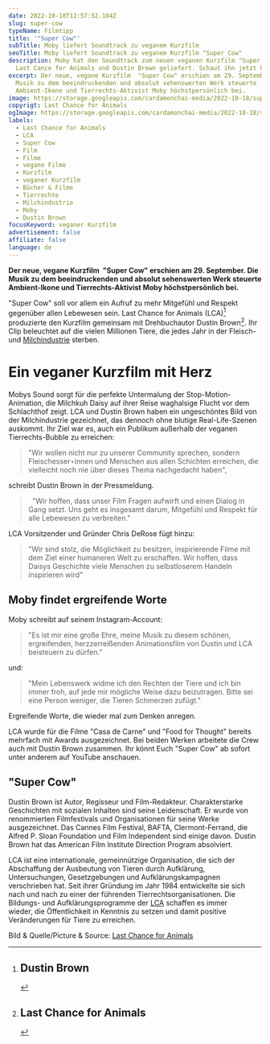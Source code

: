 ```yaml
---
date: 2022-10-18T12:57:52.184Z
slug: super-cow
typeName: Filmtipp
title: '"Super Cow"'
subTitle: Moby liefert Soundtrack zu veganem Kurzfilm
seoTitle: Moby liefert Soundtrack zu veganem Kurzfilm "Super Cow"
description: Moby hat den Soundtrack zum neuen veganen Kurzfilm "Super Cow" von
  Last Cance for Animals und Dustin Brown geliefert. Schaut ihn jetzt hier an!
excerpt: Der neue, vegane Kurzfilm  "Super Cow" erschien am 29. September. Die
  Musik zu dem beeindruckenden und absolut sehenswerten Werk steuerte
  Ambient-Ikone und Tierrechts-Aktivist Moby höchstpersönlich bei.
image: https://storage.googleapis.com/cardamonchai-media/2022-10-18/super-cow-last-chance-for-animals-jpeg-imagine-080808_1a1b1b_1024_768/640.webp
copyrigt: Last Chance for Animals
ogImage: https://storage.googleapis.com/cardamonchai-media/2022-10-18/super-cow-last-chance-for-animals-fb-jpeg-imagine-080808_252626_1200_628/640.webp
labels:
  - Last Chance for Animals
  - LCA
  - Super Cow
  - Film
  - Filme
  - vegane Filme
  - Kurzfilm
  - veganer Kurzfilm
  - Bücher & Filme
  - Tierrechte
  - Milchindustrie
  - Moby
  - Dustin Brown
focusKeyword: veganer Kurzfilm
advertisement: false
affiliate: false
language: de
---
```

**Der neue, vegane Kurzfilm  "Super Cow" erschien am 29. September. Die Musik zu dem beeindruckenden und absolut sehenswerten Werk steuerte Ambient-Ikone und Tierrechts-Aktivist Moby höchstpersönlich bei.**

"Super Cow" soll vor allem ein Aufruf zu mehr Mitgefühl und Respekt gegenüber allen Lebewesen sein. Last Chance for Animals (LCA)[^1] produzierte den Kurzfilm gemeinsam mit Drehbuchautor Dustin Brown[^2]. Ihr Clip beleuchtet auf die vielen Millionen Tiere, die jedes Jahr in der Fleisch- und [Milchindustrie](/2014/09/pflanzenmilch-wieso-denn-bloss/) sterben.

# Ein veganer Kurzfilm mit Herz

Mobys Sound sorgt für die perfekte Untermalung der Stop-Motion-Animation, die Milchkuh Daisy auf ihrer Reise waghalsige Flucht vor dem Schlachthof zeigt. LCA und Dustin Brown haben ein ungeschöntes Bild von der Milchindustrie gezeichnet, das dennoch ohne blutige Real-Life-Szenen auskommt. Ihr Ziel war es, auch ein Publikum außerhalb der veganen Tierrechts-Bubble zu erreichen:

> "Wir wollen nicht nur zu unserer Community sprechen, sondern Fleischesser⋆innen und Menschen aus allen Schichten erreichen, die vielleicht noch nie über dieses Thema nachgedacht haben", 

schreibt Dustin Brown in der Pressmeldung.

>  "Wir hoffen, dass unser Film Fragen aufwirft und einen Dialog in Gang setzt. Uns geht es insgesamt darum, Mitgefühl und Respekt für alle Lebewesen zu verbreiten."

LCA Vorsitzender und Gründer Chris DeRose fügt hinzu:

> "Wir sind stolz, die Möglichkeit zu besitzen, inspirierende Filme mit dem Ziel einer humaneren Welt zu erschaffen. Wir hoffen, dass Daisys Geschichte viele Menschen zu selbstloserem Handeln inspirieren wird"

## Moby findet ergreifende Worte

Moby schreibt auf seinem Instagram-Account:

> "Es ist mir eine große Ehre, meine Musik zu diesem schönen, ergreifenden, herzzerreißenden Animationsfilm von Dustin und LCA beisteuern zu dürfen."

und:

> "Mein Lebenswerk widme ich den Rechten der Tiere und ich bin immer froh, auf jede mir mögliche Weise dazu beizutragen. Bitte sei eine Person weniger, die Tieren Schmerzen zufügt."

Ergreifende Worte, die wieder mal zum Denken anregen.

LCA wurde für die Filme "Casa de Carne" und "Food for Thought" bereits mehrfach mit Awards ausgezeichnet. Bei beiden Werken arbeitete die Crew auch mit Dustin Brown zusammen. Ihr könnt Euch "Super Cow" ab sofort unter anderem auf YouTube anschauen.

## "Super Cow"

<YouTube id="AXeuRXWsQaY" />

[^1]: ## Dustin Brown

Dustin Brown ist Autor, Regisseur und Film-Redakteur. Charakterstarke Geschichten mit sozialen Inhalten sind seine Leidenschaft. Er wurde von renommierten Filmfestivals und Organisationen für seine Werke ausgezeichnet. Das Cannes Film Festival, BAFTA, Clermont-Ferrand, die Alfred P. Sloan Foundation und Film Independent sind einige davon. Dustin Brown hat das American Film Institute Direction Program absolviert.

[^2]: ## Last Chance for Animals

LCA ist eine internationale, gemeinnützige Organisation, die sich der Abschaffung der Ausbeutung von Tieren durch Aufklärung, Untersuchungen, Gesetzgebungen und Aufklärungskampagnen verschrieben hat. Seit ihrer Gründung im Jahr 1984 entwickelte sie sich nach und nach zu einer der führenden Tierrechtsorganisationen. Die Bildungs- und Aufklärungsprogramme der [LCA](https://www.lcanimal.org/) schaffen es immer wieder, die Öffentlichkeit in Kenntnis zu setzen und damit positive Veränderungen für Tiere zu erreichen.

Bild & Quelle/Picture & Source: [Last Chance for Animals](https://www.lcanimal.org/)

